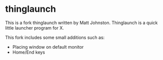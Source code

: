# thinglaunch

This is a fork thinglaunch written by Matt Johnston. Thinglaunch is a
quick little launcher program for X.

This fork includes some small additions such as:

* Placing window on default monitor
* Home/End keys
